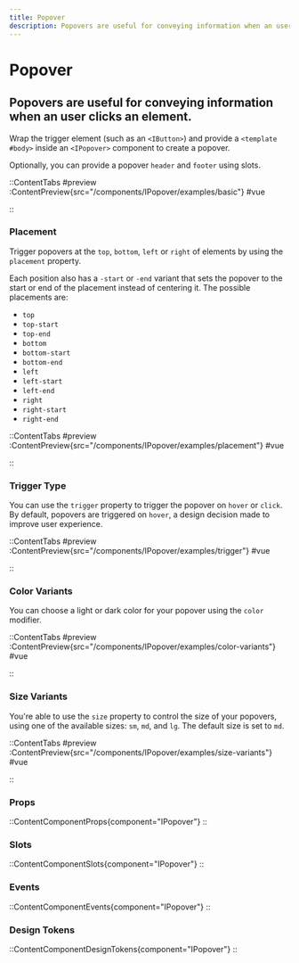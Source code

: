 ```yaml
---
title: Popover
description: Popovers are useful for conveying information when an user clicks an element.
---
```


# Popover
## Popovers are useful for conveying information when an user clicks an element.

Wrap the trigger element (such as an `<IButton>`) and provide a `<template #body>` inside an `<IPopover>` component to create a popover.

Optionally, you can provide a popover `header` and `footer` using slots.

::ContentTabs
#preview
:ContentPreview{src="/components/IPopover/examples/basic"}
#vue
<!-- Autodocs{src="@inkline/inkline/components/IPopover/examples/basic.raw.vue" lang="vue"} -->
::

### Placement
Trigger popovers at the `top`, `bottom`, `left` or `right` of elements by using the `placement` property. 

Each position also has a `-start` or `-end` variant that sets the popover to the start or end of the placement instead of centering it. The possible placements are:

- `top`
- `top-start`
- `top-end`
- `bottom`
- `bottom-start`
- `bottom-end`
- `left`
- `left-start`
- `left-end`
- `right`
- `right-start`
- `right-end`

::ContentTabs
#preview
:ContentPreview{src="/components/IPopover/examples/placement"}
#vue
<!-- Autodocs{src="@inkline/inkline/components/IPopover/examples/placement.raw.vue" lang="vue"} -->
::

### Trigger Type
You can use the `trigger` property to trigger the popover on `hover` or `click`. By default, popovers are triggered on `hover`, a design decision made to improve user experience.

::ContentTabs
#preview
:ContentPreview{src="/components/IPopover/examples/trigger"}
#vue
<!-- Autodocs{src="@inkline/inkline/components/IPopover/examples/trigger.raw.vue" lang="vue"} -->
::

### Color Variants
You can choose a light or dark color for your popover using the `color` modifier.

::ContentTabs
#preview
:ContentPreview{src="/components/IPopover/examples/color-variants"}
#vue
<!-- Autodocs{src="@inkline/inkline/components/IPopover/examples/color-variants.raw.vue" lang="vue"} -->
::

### Size Variants
You're able to use the `size` property to control the size of your popovers, using one of the available sizes: `sm`, `md`, and `lg`. 
The default size is set to `md`.

::ContentTabs
#preview
:ContentPreview{src="/components/IPopover/examples/size-variants"}
#vue
<!-- Autodocs{src="@inkline/inkline/components/IPopover/examples/size-variants.raw.vue" lang="vue"} -->
::

### Props
::ContentComponentProps{component="IPopover"}
::

### Slots
::ContentComponentSlots{component="IPopover"}
::

### Events
::ContentComponentEvents{component="IPopover"}
::

### Design Tokens
::ContentComponentDesignTokens{component="IPopover"}
::
